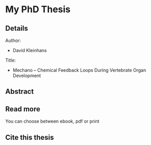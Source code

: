 # My PhD Thesis

## Details

Author:

- David Kleinhans

Title:

- Mechano – Chemical Feedback Loops During Vertebrate Organ Development

## Abstract

## Read more

You can choose between ebook, pdf or print

## Cite this thesis
